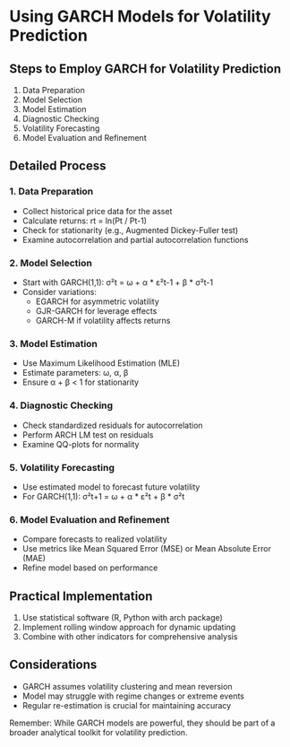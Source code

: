 # Using GARCH Models for Volatility Prediction

## Steps to Employ GARCH for Volatility Prediction

1. Data Preparation
2. Model Selection
3. Model Estimation
4. Diagnostic Checking
5. Volatility Forecasting
6. Model Evaluation and Refinement

## Detailed Process

### 1. Data Preparation

- Collect historical price data for the asset
- Calculate returns: rt = ln(Pt / Pt-1)
- Check for stationarity (e.g., Augmented Dickey-Fuller test)
- Examine autocorrelation and partial autocorrelation functions

### 2. Model Selection

- Start with GARCH(1,1): σ²t = ω + α * ε²t-1 + β * σ²t-1
- Consider variations:
  - EGARCH for asymmetric volatility
  - GJR-GARCH for leverage effects
  - GARCH-M if volatility affects returns

### 3. Model Estimation

- Use Maximum Likelihood Estimation (MLE)
- Estimate parameters: ω, α, β
- Ensure α + β < 1 for stationarity

### 4. Diagnostic Checking

- Check standardized residuals for autocorrelation
- Perform ARCH LM test on residuals
- Examine QQ-plots for normality

### 5. Volatility Forecasting

- Use estimated model to forecast future volatility
- For GARCH(1,1): σ²t+1 = ω + α * ε²t + β * σ²t

### 6. Model Evaluation and Refinement

- Compare forecasts to realized volatility
- Use metrics like Mean Squared Error (MSE) or Mean Absolute Error (MAE)
- Refine model based on performance

## Practical Implementation

1. Use statistical software (R, Python with arch package)
2. Implement rolling window approach for dynamic updating
3. Combine with other indicators for comprehensive analysis

## Considerations

- GARCH assumes volatility clustering and mean reversion
- Model may struggle with regime changes or extreme events
- Regular re-estimation is crucial for maintaining accuracy

Remember: While GARCH models are powerful, they should be part of a broader analytical toolkit for volatility prediction.
